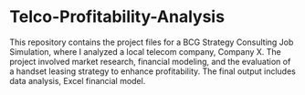 # Telco-Profitability-Analysis
This repository contains the project files for a BCG Strategy Consulting Job Simulation, where I analyzed a local telecom company, Company X. The project involved market research, financial modeling, and the evaluation of a handset leasing strategy to enhance profitability. The final output includes data analysis, Excel financial model.
